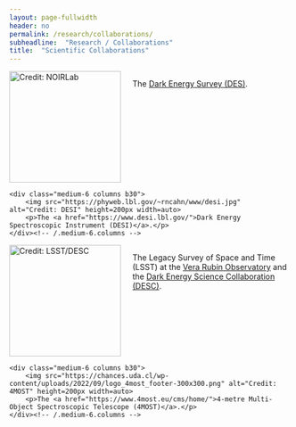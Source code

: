```yaml
---
layout: page-fullwidth
header: no
permalink: /research/collaborations/
subheadline:  "Research / Collaborations"
title:  "Scientific Collaborations"
---
```

<div class="row t60">
    <div class="medium-6 columns b30">
        <img src="https://noirlab.edu/public/media/archives/logos/screen/logo044.jpg" alt="Credit: NOIRLab" height=auto width=200px>
        <p>The <a href="https://www.darkenergysurvey.org/">Dark Energy Survey (DES)</a>.</p>
    </div><!-- /.medium-6.columns -->

    <div class="medium-6 columns b30">
        <img src="https://phyweb.lbl.gov/~rncahn/www/desi.jpg" alt="Credit: DESI" height=200px width=auto>
        <p>The <a href="https://www.desi.lbl.gov/">Dark Energy Spectroscopic Instrument (DESI)</a>.</p>
    </div><!-- /.medium-6.columns -->
</div><!-- /.row -->

<div class="row t60">
    <div class="medium-6 columns b30">
        <img src="https://lsstdesc.org/assets/img/logo.png" alt="Credit: LSST/DESC" height=200px width=auto>
        <p>The Legacy Survey of Space and Time (LSST) at the <a href="https://rubinobservatory.org/">Vera Rubin Observatory</a> and the <a href="https://lsstdesc.org/">Dark Energy Science Collaboration (DESC)</a>.</p>
    </div><!-- /.medium-6.columns -->

    <div class="medium-6 columns b30">
        <img src="https://chances.uda.cl/wp-content/uploads/2022/09/logo_4most_footer-300x300.png" alt="Credit: 4MOST" height=200px width=auto>
        <p>The <a href="https://www.4most.eu/cms/home/">4-metre Multi-Object Spectroscopic Telescope (4MOST)</a>.</p>
    </div><!-- /.medium-6.columns -->
</div><!-- /.row -->
